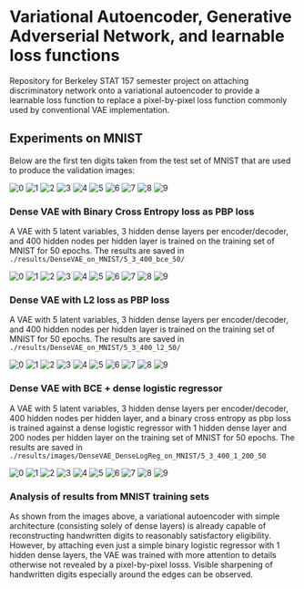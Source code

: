 # Variational Autoencoder, Generative Adverserial Network, and learnable loss functions
Repository for Berkeley STAT 157 semester project on attaching discriminatory network onto a variational autoencoder to provide a learnable loss function to replace a pixel-by-pixel loss function commonly used by conventional VAE implementation.

## Experiments on MNIST
Below are the first ten digits taken from the test set of MNIST that are used to produce the validation images:

![0](./results/images/MNIST_test_images/0.png)
![1](./results/images/MNIST_test_images/1.png)
![2](./results/images/MNIST_test_images/2.png)
![3](./results/images/MNIST_test_images/3.png)
![4](./results/images/MNIST_test_images/4.png)
![5](./results/images/MNIST_test_images/5.png)
![6](./results/images/MNIST_test_images/6.png)
![7](./results/images/MNIST_test_images/7.png)
![8](./results/images/MNIST_test_images/8.png)
![9](./results/images/MNIST_test_images/9.png)

### Dense VAE with Binary Cross Entropy loss as PBP loss
A VAE with 5 latent variables, 3 hidden dense layers per encoder/decoder, and 400 hidden nodes per hidden layer is trained on the training set of MNIST for 50 epochs. The results are saved in `./results/DenseVAE_on_MNIST/5_3_400_bce_50/`

![0](./results/images/DenseVAE_on_MNIST/5_3_400_bce_50/0.png)
![1](./results/images/DenseVAE_on_MNIST/5_3_400_bce_50/1.png)
![2](./results/images/DenseVAE_on_MNIST/5_3_400_bce_50/2.png)
![3](./results/images/DenseVAE_on_MNIST/5_3_400_bce_50/3.png)
![4](./results/images/DenseVAE_on_MNIST/5_3_400_bce_50/4.png)
![5](./results/images/DenseVAE_on_MNIST/5_3_400_bce_50/5.png)
![6](./results/images/DenseVAE_on_MNIST/5_3_400_bce_50/6.png)
![7](./results/images/DenseVAE_on_MNIST/5_3_400_bce_50/7.png)
![8](./results/images/DenseVAE_on_MNIST/5_3_400_bce_50/8.png)
![9](./results/images/DenseVAE_on_MNIST/5_3_400_bce_50/9.png)

### Dense VAE with L2 loss as PBP loss
A VAE with 5 latent variables, 3 hidden dense layers per encoder/decoder, and 400 hidden nodes per hidden layer is trained on the training set of MNIST for 50 epochs. The results are saved in `./results/DenseVAE_on_MNIST/5_3_400_l2_50/`

![0](./results/images/DenseVAE_on_MNIST/5_3_400_l2_50/0.png)
![1](./results/images/DenseVAE_on_MNIST/5_3_400_l2_50/1.png)
![2](./results/images/DenseVAE_on_MNIST/5_3_400_l2_50/2.png)
![3](./results/images/DenseVAE_on_MNIST/5_3_400_l2_50/3.png)
![4](./results/images/DenseVAE_on_MNIST/5_3_400_l2_50/4.png)
![5](./results/images/DenseVAE_on_MNIST/5_3_400_l2_50/5.png)
![6](./results/images/DenseVAE_on_MNIST/5_3_400_l2_50/6.png)
![7](./results/images/DenseVAE_on_MNIST/5_3_400_l2_50/7.png)
![8](./results/images/DenseVAE_on_MNIST/5_3_400_l2_50/8.png)
![9](./results/images/DenseVAE_on_MNIST/5_3_400_l2_50/9.png)

### Dense VAE with BCE + dense logistic regressor
A VAE with 5 latent variables, 3 hidden dense layers per encoder/decoder, 400 hidden nodes per hidden layer, and a binary cross entropy as pbp loss is trained against a dense logistic regressor with 1 hidden dense layer and 200 nodes per hidden layer on the training set of MNIST for 50 epochs. The results are saved in `./results/images/DenseVAE_DenseLogReg_on_MNIST/5_3_400_1_200_50`

![0](./results/images/DenseVAE_DenseLogReg_on_MNIST/5_3_400_1_200_50/0.png)
![1](./results/images/DenseVAE_DenseLogReg_on_MNIST/5_3_400_1_200_50/1.png)
![2](./results/images/DenseVAE_DenseLogReg_on_MNIST/5_3_400_1_200_50/2.png)
![3](./results/images/DenseVAE_DenseLogReg_on_MNIST/5_3_400_1_200_50/3.png)
![4](./results/images/DenseVAE_DenseLogReg_on_MNIST/5_3_400_1_200_50/4.png)
![5](./results/images/DenseVAE_DenseLogReg_on_MNIST/5_3_400_1_200_50/5.png)
![6](./results/images/DenseVAE_DenseLogReg_on_MNIST/5_3_400_1_200_50/6.png)
![7](./results/images/DenseVAE_DenseLogReg_on_MNIST/5_3_400_1_200_50/7.png)
![8](./results/images/DenseVAE_DenseLogReg_on_MNIST/5_3_400_1_200_50/8.png)
![9](./results/images/DenseVAE_DenseLogReg_on_MNIST/5_3_400_1_200_50/9.png)

### Analysis of results from MNIST training sets
As shown from the images above, a variational autoencoder with simple architecture (consisting solely of dense layers) is already capable of reconstructing handwritten digits to reasonably satisfactory eligibility. However, by attaching even just a simple binary logistic regressor with 1 hidden dense layers, the VAE was trained with more attention to details otherwise not revealed by a pixel-by-pixel losss. Visible sharpening of handwritten digits especially around the edges can be observed.
